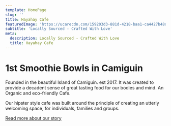 ```yaml
---
template: HomePage
slug: ''
title: Hayahay Cafe
featuredImage: 'https://ucarecdn.com/159203d3-881d-4218-baa1-ca4427b48d0d/'
subtitle: 'Locally Sourced - Crafted With Love'
meta:
  description: Locally Sourced - Crafted With Love
  title: Hayahay Cafe
---
```

# 1st Smoothie Bowls in Camiguin

Founded in the beautiful Island of Camiguin. est 2017. It was created to provide a decadent sense of great tasting food for our bodies and mind. An Organic and eco-friendly Cafe.

Our hipster style cafe was built around the principle of creating an utterly welcoming space, for individuals, families and groups.

[Read more about our story](/story)